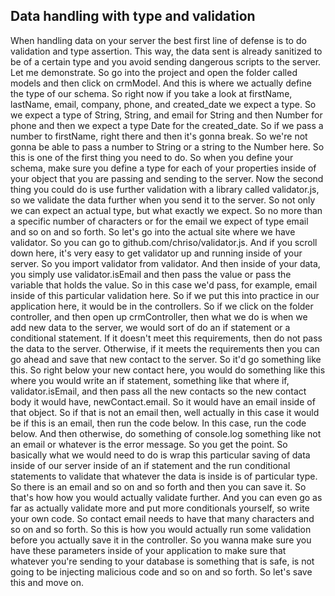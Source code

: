 ## Data handling with type and validation

When handling data on your server the best first line of defense is to do validation and type assertion. This way, the data sent is already sanitized to be of a certain type and you avoid sending dangerous scripts to the server. Let me demonstrate. So go into the project and open the folder called models and then click on crmModel. And this is where we actually define the type of our schema. So right now if you take a look at firstName, lastName, email, company, phone, and created_date we expect a type. So we expect a type of String, String, and email for String and then Number for phone and then we expect a type Date for the created_date. So if we pass a number to firstName, right there and then it's gonna break. So we're not gonna be able to pass a number to String or a string to the Number here. So this is one of the first thing you need to do. So when you define your schema, make sure you define a type for each of your properties inside of your object that you are passing and sending to the server. Now the second thing you could do is use further validation with a library called validator.js, so we validate the data further when you send it to the server. So not only we can expect an actual type, but what exactly we expect. So no more than a specific number of characters or for the email we expect of type email and so on and so forth. So let's go into the actual site where we have validator. So you can go to github.com/chriso/validator.js. And if you scroll down here, it's very easy to get validator up and running inside of your server. So you import validator from validator. And then inside of your data, you simply use validator.isEmail and then pass the value or pass the variable that holds the value. So in this case we'd pass, for example, email inside of this particular validation here. So if we put this into practice in our application here, it would be in the controllers. So if we click on the folder controller, and then open up crmController, then what we do is when we add new data to the server, we would sort of do an if statement or a conditional statement. If it doesn't meet this requirements, then do not pass the data to the server. Otherwise, if it meets the requirements then you can go ahead and save that new contact to the server. So it'd go something like this. So right below your new contact here, you would do something like this where you would write an if statement, something like that where if, validator.isEmail, and then pass all the new contacts so the new contact body it would have, newContact.email. So it would have an email inside of that object. So if that is not an email then, well actually in this case it would be if this is an email, then run the code below. In this case, run the code below. And then otherwise, do something of console.log something like not an email or whatever is the error message. So you get the point. So basically what we would need to do is wrap this particular saving of data inside of our server inside of an if statement and the run conditional statements to validate that whatever the data is inside is of particular type. So there is an email and so on and so forth and then you can save it. So that's how how you would actually validate further. And you can even go as far as actually validate more and put more conditionals yourself, so write your own code. So contact email needs to have that many characters and so on and so forth. So this is how you would actually run some validation before you actually save it in the controller. So you wanna make sure you have these parameters inside of your application to make sure that whatever you're sending to your database is something that is safe, is not going to be injecting malicious code and so on and so forth. So let's save this and move on.
